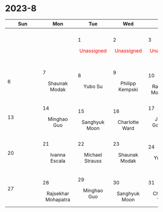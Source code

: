 # 2023-8

|<div style='width:100px'>Sun</div>|<div style='width:100px'>Mon</div>|<div style='width:100px'>Tue</div>|<div style='width:100px'>Wed</div>|<div style='width:100px'>Thu</div>|<div style='width:100px'>Fri</div>|<div style='width:100px'>Sat</div>|
|:-:|:-:|:-:|:-:|:-:|:-:|:-:|
|<br/><br/> |<br/><br/> |<p align='left'>1</p><span style='color:red'>Unassigned</span><br/><br/>|<p align='left'>2</p><span style='color:red'>Unassigned</span><br/><br/>|<p align='left'>3</p><span style='color:red'>Unassigned</span><br/><br/>|<p align='left'>4</p>Michael Strauss<br/><br/>|<p align='left'>5</p>|
|<p align='left'>6</p>|<p align='left'>7</p>Shaunak Modak<br/><br/>|<p align='left'>8</p>Yubo Su<br/><br/>|<p align='left'>9</p>Philipp Kempski<br/><br/>|<p align='left'>10</p>Rajsekhar<br/> Mohapatra|<p align='left'>11</p>Chang-Goo<br/> Kim|<p align='left'>12</p>|
|<p align='left'>13</p>|<p align='left'>14</p>Minghao Guo<br/><br/>|<p align='left'>15</p>Sanghyuk<br/> Moon|<p align='left'>16</p>Charlotte<br/> Ward|<p align='left'>17</p>Jeremy Goodman<br/><br/>|<p align='left'>18</p><span style='color:red'>Unassigned</span><br/><br/>|<p align='left'>19</p>|
|<p align='left'>20</p>|<p align='left'>21</p>Ivanna Escala<br/><br/>|<p align='left'>22</p>Michael Strauss<br/><br/>|<p align='left'>23</p>Shaunak Modak<br/><br/>|<p align='left'>24</p>Yubo Su<br/><br/>|<p align='left'>25</p>Philipp Kempski<br/><br/>|<p align='left'>26</p>|
|<p align='left'>27</p>|<p align='left'>28</p>Rajsekhar<br/> Mohapatra|<p align='left'>29</p>Minghao Guo<br/><br/>|<p align='left'>30</p>Sanghyuk<br/> Moon|<p align='left'>31</p>Charlotte<br/> Ward|<br/><br/> |<br/><br/> |
